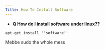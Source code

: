 ```yaml
---
Title: How To Install Software
---
```


- **Q How do I install software under linux??**
```apt-get update
apt-get install ''software''
```
Mebbe sudo the whole mess
